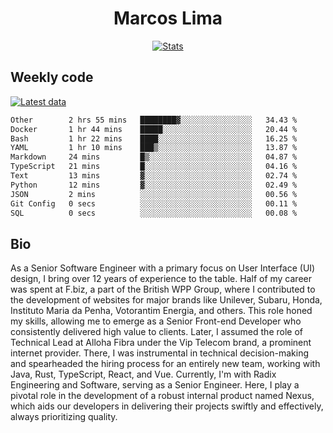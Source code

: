 <div align="center">
  <h1>Marcos Lima</h1>
  
  <a href="https://skvggor.dev">
    <img src="https://github.com/skvggor/skvggor/assets/958723/3c85f137-8d74-4cc8-a2b1-877784f3e44d" alt="Stats" />
  </a>
</div>

## Weekly code

[![Latest data](https://github.com/skvggor/skvggor/actions/workflows/main.yml/badge.svg)](https://github.com/skvggor/skvggor/actions/workflows/main.yml)

<!--START_SECTION:waka-->

```txt
Other        2 hrs 55 mins   ████████▓░░░░░░░░░░░░░░░░   34.43 %
Docker       1 hr 44 mins    █████░░░░░░░░░░░░░░░░░░░░   20.44 %
Bash         1 hr 22 mins    ████░░░░░░░░░░░░░░░░░░░░░   16.25 %
YAML         1 hr 10 mins    ███▒░░░░░░░░░░░░░░░░░░░░░   13.87 %
Markdown     24 mins         █▒░░░░░░░░░░░░░░░░░░░░░░░   04.87 %
TypeScript   21 mins         █░░░░░░░░░░░░░░░░░░░░░░░░   04.16 %
Text         13 mins         ▓░░░░░░░░░░░░░░░░░░░░░░░░   02.74 %
Python       12 mins         ▓░░░░░░░░░░░░░░░░░░░░░░░░   02.49 %
JSON         2 mins          ░░░░░░░░░░░░░░░░░░░░░░░░░   00.56 %
Git Config   0 secs          ░░░░░░░░░░░░░░░░░░░░░░░░░   00.11 %
SQL          0 secs          ░░░░░░░░░░░░░░░░░░░░░░░░░   00.08 %
```

<!--END_SECTION:waka-->

## Bio

<p>As a Senior Software Engineer with a primary focus on User Interface (UI) design, I bring over 12 years of experience to the table. Half of my career was spent at F.biz, a part of the British WPP Group, where I contributed to the development of websites for major brands like Unilever, Subaru, Honda, Instituto Maria da Penha, Votorantim Energia, and others. This role honed my skills, allowing me to emerge as a Senior Front-end Developer who consistently delivered high value to clients. Later, I assumed the role of Technical Lead at Alloha Fibra under the Vip Telecom brand, a prominent internet provider. There, I was instrumental in technical decision-making and spearheaded the hiring process for an entirely new team, working with Java, Rust, TypeScript, React, and Vue. Currently, I'm with Radix Engineering and Software, serving as a Senior Engineer. Here, I play a pivotal role in the development of a robust internal product named Nexus, which aids our developers in delivering their projects swiftly and effectively, always prioritizing quality.</p>

<!-- </details> -->

<!-- <div align="center">
  <h2>🤖 Recent Code Activity</h2>
  <img width="500" src="https://github-readme-stats.vercel.app/api/wakatime?username=skvggor&hide_title=true&layout=compact&theme=transparent" alt="Wakatime Stats" />
</div>

<br>

<div align="center">
  <h2>📈 GitHub Stats</h2>
  <img width="500" src="https://github-readme-stats.vercel.app/api?username=skvggor&show_icons=true&theme=transparent&hide_title=true&count_private=true" alt="GitHub Stats" />
</div>
 -->
